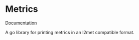 # Metrics

[Documentation](http://godoc.org/github.com/remind101/metrics)

A go library for printing metrics in an l2met compatible format.
